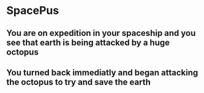 # SpacePus

## You are on expedition in your spaceship and you see that earth is being attacked by a huge octopus

## You turned back immediatly and began attacking the octopus to try and save the earth
